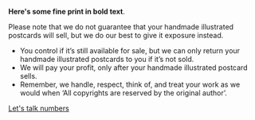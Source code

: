 **Here's some fine print in bold text**.

Please note that we do not guarantee that your handmade illustrated postcards will sell, but we do our best to give it exposure instead.
- You control if it’s still available for sale, but we can only return your handmade illustrated postcards to you if it’s not sold.
- We will pay your profit, only after your handmade illustrated postcard sells.
- Remember, we handle, respect, think of, and treat your work as we would when ‘All copyrights are reserved by the original author’.

<div class="roadmap-spacer-1"></div>
<p>
<a class="btn" href="https://kvshvl.in/yourmailproject/10.html">Let's talk numbers</a><br>
</p>

<div class="roadmap-spacer-2"></div>